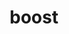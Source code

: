 ---
title: "boost"
layout: cache
categories: [package, develop-2023-11-05]
meta: {"versions": ["1.72.0", "1.79.0", "1.83.0"], "compilers": ["cce@=15.0.1", "gcc@=11.1.0", "gcc@=11.3.0", "gcc@=11.4.0", "gcc@=7.3.1", "gcc@=9.4.0", "oneapi@=2023.2.0"], "oss": ["amzn2", "rhel8", "ubuntu20.04", "ubuntu22.04"], "platforms": ["linux"], "targets": ["aarch64", "neoverse_n1", "neoverse_v1", "ppc64le", "x86_64_v3", "zen4"], "stacks": ["aws-isc", "aws-isc-aarch64", "data-vis-sdk", "e4s", "e4s-cray-rhel", "e4s-neoverse_v1", "e4s-oneapi", "e4s-power", "e4s-rocm-external", "ml-linux-x86_64-cpu", "ml-linux-x86_64-cuda", "ml-linux-x86_64-rocm", "root", "tutorial"], "num_specs": 47, "num_specs_by_stack": {"aws-isc-aarch64": 6, "root": 47, "aws-isc": 3, "e4s-cray-rhel": 6, "e4s-neoverse_v1": 4, "e4s-power": 12, "data-vis-sdk": 1, "e4s": 4, "e4s-rocm-external": 2, "e4s-oneapi": 9, "ml-linux-x86_64-rocm": 1, "ml-linux-x86_64-cpu": 1, "ml-linux-x86_64-cuda": 1, "tutorial": 1}}
spec_details: [{"hash": "t6rcdje5n7mrxt7ocnfj4sxlnnq45456", "compiler": "gcc@=7.3.1", "versions": ["1.83.0"], "os": "amzn2", "platform": "linux", "target": "aarch64", "variants": ["+atomic", "build_system=generic", "+chrono", "~clanglibcpp", "~container", "~context", "~contract", "~coroutine", "cxxstd=98", "+date_time", "~debug", "+exception", "~fiber", "+filesystem", "+graph", "~graph_parallel", "~icu", "+iostreams", "~json", "+locale", "+log", "+math", "+mpi", "+multithreaded", "~nowide", "~numpy", "patches=a440f96,b8569d7", "~pic", "+program_options", "~python", "+random", "+regex", "+serialization", "+shared", "+signals", "~singlethreaded", "~stacktrace", "+system", "~taggedlayout", "+test", "+thread", "+timer", "~type_erasure", "~versionedlayout", "visibility=hidden", "+wave"], "stacks": ["aws-isc-aarch64", "root"], "size": "-", "tarball": "https://binaries.spack.io/releases/develop-2023-11-05/build_cache/linux-amzn2-aarch64/gcc-7.3.1/boost-1.83.0/linux-amzn2-aarch64-gcc-7.3.1-boost-1.83.0-t6rcdje5n7mrxt7ocnfj4sxlnnq45456.spack"}, {"hash": "h44gc3suj3priqt3c7ykm3ialsszh6kk", "compiler": "gcc@=7.3.1", "versions": ["1.83.0"], "os": "amzn2", "platform": "linux", "target": "aarch64", "variants": ["~atomic", "build_system=generic", "~chrono", "~clanglibcpp", "+container", "~context", "~contract", "~coroutine", "cxxstd=98", "~date_time", "~debug", "+exception", "~fiber", "+filesystem", "+graph", "~graph_parallel", "~icu", "~iostreams", "~json", "~locale", "~log", "~math", "+mpi", "+multithreaded", "~nowide", "~numpy", "patches=a440f96,b8569d7", "~pic", "~program_options", "~python", "~random", "+regex", "+serialization", "+shared", "~signals", "~singlethreaded", "~stacktrace", "+system", "~taggedlayout", "~test", "~thread", "~timer", "~type_erasure", "~versionedlayout", "visibility=hidden", "~wave"], "stacks": ["aws-isc-aarch64", "root"], "size": "-", "tarball": "https://binaries.spack.io/releases/develop-2023-11-05/build_cache/linux-amzn2-aarch64/gcc-7.3.1/boost-1.83.0/linux-amzn2-aarch64-gcc-7.3.1-boost-1.83.0-h44gc3suj3priqt3c7ykm3ialsszh6kk.spack"}, {"hash": "kwlubgl573ianr7ggh44whqsl5qz24ld", "compiler": "gcc@=7.3.1", "versions": ["1.83.0"], "os": "amzn2", "platform": "linux", "target": "aarch64", "variants": ["~atomic", "build_system=generic", "+chrono", "~clanglibcpp", "+container", "~context", "~contract", "~coroutine", "cxxstd=98", "~date_time", "~debug", "+exception", "~fiber", "+filesystem", "+graph", "~graph_parallel", "~icu", "+iostreams", "~json", "~locale", "~log", "+math", "+mpi", "+multithreaded", "~nowide", "~numpy", "patches=a440f96,b8569d7", "~pic", "+program_options", "~python", "+random", "~regex", "+serialization", "+shared", "~signals", "~singlethreaded", "~stacktrace", "+system", "~taggedlayout", "~test", "+thread", "+timer", "~type_erasure", "~versionedlayout", "visibility=hidden", "~wave"], "stacks": ["aws-isc-aarch64", "root"], "size": "-", "tarball": "https://binaries.spack.io/releases/develop-2023-11-05/build_cache/linux-amzn2-aarch64/gcc-7.3.1/boost-1.83.0/linux-amzn2-aarch64-gcc-7.3.1-boost-1.83.0-kwlubgl573ianr7ggh44whqsl5qz24ld.spack"}, {"hash": "hw24y2i5bgbsvlavuovaf2g36bgm5nkw", "compiler": "gcc@=7.3.1", "versions": ["1.83.0"], "os": "amzn2", "platform": "linux", "target": "neoverse_n1", "variants": ["+atomic", "build_system=generic", "+chrono", "~clanglibcpp", "~container", "~context", "~contract", "~coroutine", "cxxstd=98", "+date_time", "~debug", "+exception", "~fiber", "+filesystem", "+graph", "~graph_parallel", "~icu", "+iostreams", "~json", "+locale", "+log", "+math", "+mpi", "+multithreaded", "~nowide", "~numpy", "patches=a440f96,b8569d7", "~pic", "+program_options", "~python", "+random", "+regex", "+serialization", "+shared", "+signals", "~singlethreaded", "~stacktrace", "+system", "~taggedlayout", "+test", "+thread", "+timer", "~type_erasure", "~versionedlayout", "visibility=hidden", "+wave"], "stacks": ["aws-isc-aarch64", "root"], "size": "-", "tarball": "https://binaries.spack.io/releases/develop-2023-11-05/build_cache/linux-amzn2-neoverse_n1/gcc-7.3.1/boost-1.83.0/linux-amzn2-neoverse_n1-gcc-7.3.1-boost-1.83.0-hw24y2i5bgbsvlavuovaf2g36bgm5nkw.spack"}, {"hash": "ctt77xh4ivnklznrrqtwdycyw6pikyfj", "compiler": "gcc@=7.3.1", "versions": ["1.83.0"], "os": "amzn2", "platform": "linux", "target": "neoverse_n1", "variants": ["~atomic", "build_system=generic", "+chrono", "~clanglibcpp", "+container", "~context", "~contract", "~coroutine", "cxxstd=98", "~date_time", "~debug", "+exception", "~fiber", "+filesystem", "+graph", "~graph_parallel", "~icu", "+iostreams", "~json", "~locale", "~log", "+math", "+mpi", "+multithreaded", "~nowide", "~numpy", "patches=a440f96,b8569d7", "~pic", "+program_options", "~python", "+random", "~regex", "+serialization", "+shared", "~signals", "~singlethreaded", "~stacktrace", "+system", "~taggedlayout", "~test", "+thread", "+timer", "~type_erasure", "~versionedlayout", "visibility=hidden", "~wave"], "stacks": ["aws-isc-aarch64", "root"], "size": "-", "tarball": "https://binaries.spack.io/releases/develop-2023-11-05/build_cache/linux-amzn2-neoverse_n1/gcc-7.3.1/boost-1.83.0/linux-amzn2-neoverse_n1-gcc-7.3.1-boost-1.83.0-ctt77xh4ivnklznrrqtwdycyw6pikyfj.spack"}, {"hash": "t6f3tpwbghlggbufgusakmzprrc7bt34", "compiler": "gcc@=7.3.1", "versions": ["1.83.0"], "os": "amzn2", "platform": "linux", "target": "neoverse_n1", "variants": ["~atomic", "build_system=generic", "~chrono", "~clanglibcpp", "+container", "~context", "~contract", "~coroutine", "cxxstd=98", "~date_time", "~debug", "+exception", "~fiber", "+filesystem", "+graph", "~graph_parallel", "~icu", "~iostreams", "~json", "~locale", "~log", "~math", "+mpi", "+multithreaded", "~nowide", "~numpy", "patches=a440f96,b8569d7", "~pic", "~program_options", "~python", "~random", "+regex", "+serialization", "+shared", "~signals", "~singlethreaded", "~stacktrace", "+system", "~taggedlayout", "~test", "~thread", "~timer", "~type_erasure", "~versionedlayout", "visibility=hidden", "~wave"], "stacks": ["aws-isc-aarch64", "root"], "size": "-", "tarball": "https://binaries.spack.io/releases/develop-2023-11-05/build_cache/linux-amzn2-neoverse_n1/gcc-7.3.1/boost-1.83.0/linux-amzn2-neoverse_n1-gcc-7.3.1-boost-1.83.0-t6f3tpwbghlggbufgusakmzprrc7bt34.spack"}, {"hash": "6ias5dqibriwonhe6wceglu6em7msmd3", "compiler": "gcc@=7.3.1", "versions": ["1.83.0"], "os": "amzn2", "platform": "linux", "target": "x86_64_v3", "variants": ["+atomic", "build_system=generic", "+chrono", "~clanglibcpp", "~container", "~context", "~contract", "~coroutine", "cxxstd=98", "+date_time", "~debug", "+exception", "~fiber", "+filesystem", "+graph", "~graph_parallel", "~icu", "+iostreams", "~json", "+locale", "+log", "+math", "+mpi", "+multithreaded", "~nowide", "~numpy", "patches=a440f96,b8569d7", "~pic", "+program_options", "~python", "+random", "+regex", "+serialization", "+shared", "+signals", "~singlethreaded", "~stacktrace", "+system", "~taggedlayout", "+test", "+thread", "+timer", "~type_erasure", "~versionedlayout", "visibility=hidden", "+wave"], "stacks": ["aws-isc", "root"], "size": "-", "tarball": "https://binaries.spack.io/releases/develop-2023-11-05/build_cache/linux-amzn2-x86_64_v3/gcc-7.3.1/boost-1.83.0/linux-amzn2-x86_64_v3-gcc-7.3.1-boost-1.83.0-6ias5dqibriwonhe6wceglu6em7msmd3.spack"}, {"hash": "npvbilp4aqzq67evqmewjsjcjma7kybr", "compiler": "gcc@=7.3.1", "versions": ["1.83.0"], "os": "amzn2", "platform": "linux", "target": "x86_64_v3", "variants": ["~atomic", "build_system=generic", "~chrono", "~clanglibcpp", "+container", "~context", "~contract", "~coroutine", "cxxstd=98", "~date_time", "~debug", "+exception", "~fiber", "+filesystem", "+graph", "~graph_parallel", "~icu", "~iostreams", "~json", "~locale", "~log", "~math", "+mpi", "+multithreaded", "~nowide", "~numpy", "patches=a440f96,b8569d7", "~pic", "~program_options", "~python", "~random", "+regex", "+serialization", "+shared", "~signals", "~singlethreaded", "~stacktrace", "+system", "~taggedlayout", "~test", "~thread", "~timer", "~type_erasure", "~versionedlayout", "visibility=hidden", "~wave"], "stacks": ["aws-isc", "root"], "size": "-", "tarball": "https://binaries.spack.io/releases/develop-2023-11-05/build_cache/linux-amzn2-x86_64_v3/gcc-7.3.1/boost-1.83.0/linux-amzn2-x86_64_v3-gcc-7.3.1-boost-1.83.0-npvbilp4aqzq67evqmewjsjcjma7kybr.spack"}, {"hash": "rnfs6goedizistngsovczs26knyxwdrd", "compiler": "gcc@=7.3.1", "versions": ["1.83.0"], "os": "amzn2", "platform": "linux", "target": "x86_64_v3", "variants": ["~atomic", "build_system=generic", "+chrono", "~clanglibcpp", "+container", "~context", "~contract", "~coroutine", "cxxstd=98", "~date_time", "~debug", "+exception", "~fiber", "+filesystem", "+graph", "~graph_parallel", "~icu", "+iostreams", "~json", "~locale", "~log", "+math", "+mpi", "+multithreaded", "~nowide", "~numpy", "patches=a440f96,b8569d7", "~pic", "+program_options", "~python", "+random", "~regex", "+serialization", "+shared", "~signals", "~singlethreaded", "~stacktrace", "+system", "~taggedlayout", "~test", "+thread", "+timer", "~type_erasure", "~versionedlayout", "visibility=hidden", "~wave"], "stacks": ["aws-isc", "root"], "size": "-", "tarball": "https://binaries.spack.io/releases/develop-2023-11-05/build_cache/linux-amzn2-x86_64_v3/gcc-7.3.1/boost-1.83.0/linux-amzn2-x86_64_v3-gcc-7.3.1-boost-1.83.0-rnfs6goedizistngsovczs26knyxwdrd.spack"}, {"hash": "l5stfsiroxczwh3ayymvv6zsfkbopnew", "compiler": "cce@=15.0.1", "versions": ["1.83.0"], "os": "rhel8", "platform": "linux", "target": "zen4", "variants": ["~atomic", "build_system=generic", "~chrono", "~clanglibcpp", "~container", "~context", "~contract", "~coroutine", "cxxstd=98", "~date_time", "~debug", "~exception", "~fiber", "+filesystem", "~graph", "~graph_parallel", "~icu", "+iostreams", "~json", "~locale", "~log", "~math", "~mpi", "+multithreaded", "~nowide", "~numpy", "patches=a440f96,b8569d7", "~pic", "~program_options", "+python", "~random", "~regex", "~serialization", "+shared", "~signals", "~singlethreaded", "~stacktrace", "+system", "~taggedlayout", "~test", "~thread", "~timer", "~type_erasure", "~versionedlayout", "visibility=hidden", "~wave"], "stacks": ["e4s-cray-rhel", "root"], "size": "-", "tarball": "https://binaries.spack.io/releases/develop-2023-11-05/build_cache/linux-rhel8-zen4/cce-15.0.1/boost-1.83.0/linux-rhel8-zen4-cce-15.0.1-boost-1.83.0-l5stfsiroxczwh3ayymvv6zsfkbopnew.spack"}, {"hash": "xvm5c7k7crzzmv5t3lbgqnzsljk53t2p", "compiler": "cce@=15.0.1", "versions": ["1.83.0"], "os": "rhel8", "platform": "linux", "target": "zen4", "variants": ["+atomic", "build_system=generic", "+chrono", "~clanglibcpp", "~container", "~context", "~contract", "~coroutine", "cxxstd=17", "+date_time", "~debug", "+exception", "~fiber", "+filesystem", "+graph", "~graph_parallel", "~icu", "+iostreams", "~json", "+locale", "+log", "+math", "~mpi", "+multithreaded", "~nowide", "~numpy", "patches=a440f96,b8569d7", "~pic", "+program_options", "+python", "+random", "+regex", "+serialization", "+shared", "+signals", "~singlethreaded", "~stacktrace", "+system", "~taggedlayout", "+test", "+thread", "+timer", "~type_erasure", "~versionedlayout", "visibility=hidden", "+wave"], "stacks": ["e4s-cray-rhel", "root"], "size": "-", "tarball": "https://binaries.spack.io/releases/develop-2023-11-05/build_cache/linux-rhel8-zen4/cce-15.0.1/boost-1.83.0/linux-rhel8-zen4-cce-15.0.1-boost-1.83.0-xvm5c7k7crzzmv5t3lbgqnzsljk53t2p.spack"}, {"hash": "ho2mtmm327lkszpf23mq4uniugsismq7", "compiler": "cce@=15.0.1", "versions": ["1.83.0"], "os": "rhel8", "platform": "linux", "target": "zen4", "variants": ["~atomic", "build_system=generic", "~chrono", "~clanglibcpp", "~container", "~context", "~contract", "~coroutine", "cxxstd=98", "~date_time", "~debug", "~exception", "~fiber", "+filesystem", "~graph", "~graph_parallel", "~icu", "+iostreams", "~json", "~locale", "+log", "~math", "~mpi", "+multithreaded", "~nowide", "~numpy", "patches=a440f96,b8569d7", "~pic", "+program_options", "+python", "~random", "~regex", "~serialization", "+shared", "~signals", "~singlethreaded", "~stacktrace", "+system", "~taggedlayout", "+test", "+thread", "~timer", "~type_erasure", "~versionedlayout", "visibility=hidden", "~wave"], "stacks": ["e4s-cray-rhel", "root"], "size": "-", "tarball": "https://binaries.spack.io/releases/develop-2023-11-05/build_cache/linux-rhel8-zen4/cce-15.0.1/boost-1.83.0/linux-rhel8-zen4-cce-15.0.1-boost-1.83.0-ho2mtmm327lkszpf23mq4uniugsismq7.spack"}, {"hash": "7cljdqk4nylcbdb4acoteys532vcjopw", "compiler": "cce@=15.0.1", "versions": ["1.83.0"], "os": "rhel8", "platform": "linux", "target": "zen4", "variants": ["~atomic", "build_system=generic", "~chrono", "~clanglibcpp", "~container", "~context", "~contract", "~coroutine", "cxxstd=98", "~date_time", "~debug", "+exception", "~fiber", "+filesystem", "+graph", "~graph_parallel", "~icu", "+iostreams", "~json", "~locale", "~log", "+math", "~mpi", "+multithreaded", "~nowide", "~numpy", "patches=a440f96,b8569d7", "~pic", "~program_options", "+python", "~random", "~regex", "~serialization", "+shared", "~signals", "~singlethreaded", "+stacktrace", "+system", "~taggedlayout", "~test", "~thread", "~timer", "~type_erasure", "~versionedlayout", "visibility=hidden", "~wave"], "stacks": ["e4s-cray-rhel", "root"], "size": "-", "tarball": "https://binaries.spack.io/releases/develop-2023-11-05/build_cache/linux-rhel8-zen4/cce-15.0.1/boost-1.83.0/linux-rhel8-zen4-cce-15.0.1-boost-1.83.0-7cljdqk4nylcbdb4acoteys532vcjopw.spack"}, {"hash": "e5fnnoculna5qe6lkfvjpkqj4r2g32ob", "compiler": "cce@=15.0.1", "versions": ["1.83.0"], "os": "rhel8", "platform": "linux", "target": "zen4", "variants": ["+atomic", "build_system=generic", "~chrono", "~clanglibcpp", "~container", "~context", "~contract", "~coroutine", "cxxstd=17", "~date_time", "~debug", "~exception", "~fiber", "+filesystem", "~graph", "~graph_parallel", "~icu", "+iostreams", "~json", "~locale", "~log", "~math", "~mpi", "+multithreaded", "~nowide", "~numpy", "patches=a440f96,b8569d7", "~pic", "+program_options", "+python", "~random", "+regex", "~serialization", "+shared", "~signals", "~singlethreaded", "+stacktrace", "+system", "~taggedlayout", "~test", "~thread", "~timer", "~type_erasure", "~versionedlayout", "visibility=hidden", "~wave"], "stacks": ["e4s-cray-rhel", "root"], "size": "-", "tarball": "https://binaries.spack.io/releases/develop-2023-11-05/build_cache/linux-rhel8-zen4/cce-15.0.1/boost-1.83.0/linux-rhel8-zen4-cce-15.0.1-boost-1.83.0-e5fnnoculna5qe6lkfvjpkqj4r2g32ob.spack"}, {"hash": "j76vsx2pf5jsqscljgdmkqsuvgv6qw65", "compiler": "cce@=15.0.1", "versions": ["1.83.0"], "os": "rhel8", "platform": "linux", "target": "zen4", "variants": ["+atomic", "build_system=generic", "+chrono", "~clanglibcpp", "~container", "~context", "~contract", "~coroutine", "cxxstd=98", "+date_time", "~debug", "+exception", "~fiber", "+filesystem", "+graph", "~graph_parallel", "~icu", "+iostreams", "~json", "+locale", "+log", "+math", "~mpi", "+multithreaded", "~nowide", "~numpy", "patches=a440f96,b8569d7", "~pic", "+program_options", "+python", "+random", "+regex", "+serialization", "+shared", "+signals", "~singlethreaded", "~stacktrace", "+system", "~taggedlayout", "+test", "+thread", "+timer", "~type_erasure", "~versionedlayout", "visibility=hidden", "+wave"], "stacks": ["e4s-cray-rhel", "root"], "size": "-", "tarball": "https://binaries.spack.io/releases/develop-2023-11-05/build_cache/linux-rhel8-zen4/cce-15.0.1/boost-1.83.0/linux-rhel8-zen4-cce-15.0.1-boost-1.83.0-j76vsx2pf5jsqscljgdmkqsuvgv6qw65.spack"}, {"hash": "gmcn2xqdwblwz5bgvl7rsukbw4kpxsne", "compiler": "gcc@=11.4.0", "versions": ["1.79.0"], "os": "ubuntu20.04", "platform": "linux", "target": "neoverse_v1", "variants": ["+atomic", "build_system=generic", "+chrono", "~clanglibcpp", "+container", "+context", "context-impl=fcontext", "~contract", "~coroutine", "cxxstd=17", "+date_time", "~debug", "+exception", "~fiber", "+filesystem", "+graph", "~graph_parallel", "~icu", "+iostreams", "~json", "+locale", "+log", "+math", "+mpi", "+multithreaded", "~nowide", "~numpy", "patches=a440f96,b8569d7", "~pic", "+program_options", "~python", "+random", "+regex", "+serialization", "+shared", "+signals", "~singlethreaded", "+stacktrace", "+system", "~taggedlayout", "+test", "+thread", "+timer", "~type_erasure", "~versionedlayout", "visibility=global", "+wave"], "stacks": ["e4s-neoverse_v1", "root"], "size": "-", "tarball": "https://binaries.spack.io/releases/develop-2023-11-05/build_cache/linux-ubuntu20.04-neoverse_v1/gcc-11.4.0/boost-1.79.0/linux-ubuntu20.04-neoverse_v1-gcc-11.4.0-boost-1.79.0-gmcn2xqdwblwz5bgvl7rsukbw4kpxsne.spack"}, {"hash": "xtq5qxn7l4x44pdqr76ykaepsjze76so", "compiler": "gcc@=11.4.0", "versions": ["1.79.0"], "os": "ubuntu20.04", "platform": "linux", "target": "neoverse_v1", "variants": ["+atomic", "build_system=generic", "+chrono", "~clanglibcpp", "+container", "~context", "~contract", "~coroutine", "cxxstd=17", "+date_time", "~debug", "+exception", "~fiber", "+filesystem", "+graph", "~graph_parallel", "~icu", "+iostreams", "~json", "+locale", "+log", "+math", "+mpi", "+multithreaded", "~nowide", "~numpy", "patches=a440f96,b8569d7", "~pic", "+program_options", "~python", "+random", "+regex", "+serialization", "+shared", "+signals", "~singlethreaded", "+stacktrace", "+system", "~taggedlayout", "+test", "+thread", "+timer", "~type_erasure", "~versionedlayout", "visibility=global", "+wave"], "stacks": ["e4s-neoverse_v1", "root"], "size": "-", "tarball": "https://binaries.spack.io/releases/develop-2023-11-05/build_cache/linux-ubuntu20.04-neoverse_v1/gcc-11.4.0/boost-1.79.0/linux-ubuntu20.04-neoverse_v1-gcc-11.4.0-boost-1.79.0-xtq5qxn7l4x44pdqr76ykaepsjze76so.spack"}, {"hash": "bbvpk4ausgkhzsyyycpqenhwuaoxekx2", "compiler": "gcc@=11.4.0", "versions": ["1.79.0"], "os": "ubuntu20.04", "platform": "linux", "target": "neoverse_v1", "variants": ["+atomic", "build_system=generic", "+chrono", "~clanglibcpp", "+container", "~context", "~contract", "~coroutine", "cxxstd=17", "+date_time", "~debug", "+exception", "~fiber", "+filesystem", "+graph", "~graph_parallel", "~icu", "+iostreams", "~json", "+locale", "+log", "+math", "+mpi", "+multithreaded", "~nowide", "~numpy", "patches=a440f96,b8569d7", "~pic", "+program_options", "~python", "+random", "+regex", "+serialization", "+shared", "+signals", "~singlethreaded", "+stacktrace", "+system", "~taggedlayout", "+test", "+thread", "+timer", "~type_erasure", "~versionedlayout", "visibility=global", "+wave"], "stacks": ["e4s-neoverse_v1", "root"], "size": "-", "tarball": "https://binaries.spack.io/releases/develop-2023-11-05/build_cache/linux-ubuntu20.04-neoverse_v1/gcc-11.4.0/boost-1.79.0/linux-ubuntu20.04-neoverse_v1-gcc-11.4.0-boost-1.79.0-bbvpk4ausgkhzsyyycpqenhwuaoxekx2.spack"}, {"hash": "5ljqomp3wuqm4mr7afv4uq6yhz6yof7w", "compiler": "gcc@=11.4.0", "versions": ["1.79.0"], "os": "ubuntu20.04", "platform": "linux", "target": "neoverse_v1", "variants": ["+atomic", "build_system=generic", "+chrono", "~clanglibcpp", "+container", "~context", "~contract", "~coroutine", "cxxstd=17", "+date_time", "~debug", "+exception", "~fiber", "+filesystem", "+graph", "~graph_parallel", "~icu", "+iostreams", "~json", "+locale", "+log", "+math", "+mpi", "+multithreaded", "~nowide", "~numpy", "patches=a440f96,b8569d7", "~pic", "+program_options", "~python", "+random", "+regex", "+serialization", "+shared", "+signals", "~singlethreaded", "+stacktrace", "+system", "~taggedlayout", "+test", "+thread", "+timer", "~type_erasure", "~versionedlayout", "visibility=global", "~wave"], "stacks": ["e4s-neoverse_v1", "root"], "size": "-", "tarball": "https://binaries.spack.io/releases/develop-2023-11-05/build_cache/linux-ubuntu20.04-neoverse_v1/gcc-11.4.0/boost-1.79.0/linux-ubuntu20.04-neoverse_v1-gcc-11.4.0-boost-1.79.0-5ljqomp3wuqm4mr7afv4uq6yhz6yof7w.spack"}, {"hash": "vnnmmeshehqftm7cf7smi26bnfao4d23", "compiler": "gcc@=9.4.0", "versions": ["1.83.0"], "os": "ubuntu20.04", "platform": "linux", "target": "ppc64le", "variants": ["+atomic", "build_system=generic", "+chrono", "~clanglibcpp", "~container", "~context", "~contract", "~coroutine", "cxxstd=17", "+date_time", "~debug", "+exception", "~fiber", "+filesystem", "+graph", "~graph_parallel", "~icu", "+iostreams", "~json", "+locale", "+log", "+math", "+mpi", "+multithreaded", "~nowide", "~numpy", "patches=a440f96,b8569d7", "~pic", "+program_options", "~python", "+random", "+regex", "+serialization", "+shared", "+signals", "~singlethreaded", "~stacktrace", "+system", "~taggedlayout", "+test", "+thread", "+timer", "~type_erasure", "~versionedlayout", "visibility=hidden", "+wave"], "stacks": ["e4s-power", "root"], "size": "-", "tarball": "https://binaries.spack.io/releases/develop-2023-11-05/build_cache/linux-ubuntu20.04-ppc64le/gcc-9.4.0/boost-1.83.0/linux-ubuntu20.04-ppc64le-gcc-9.4.0-boost-1.83.0-vnnmmeshehqftm7cf7smi26bnfao4d23.spack"}, {"hash": "hlpg524xql6o64zfejjfrdae56e25nms", "compiler": "gcc@=9.4.0", "versions": ["1.83.0"], "os": "ubuntu20.04", "platform": "linux", "target": "ppc64le", "variants": ["~atomic", "build_system=generic", "~chrono", "~clanglibcpp", "~container", "~context", "~contract", "~coroutine", "cxxstd=98", "~date_time", "~debug", "+exception", "~fiber", "~filesystem", "+graph", "~graph_parallel", "~icu", "~iostreams", "~json", "~locale", "~log", "+math", "+mpi", "+multithreaded", "~nowide", "~numpy", "patches=a440f96,b8569d7", "~pic", "~program_options", "~python", "~random", "~regex", "~serialization", "+shared", "~signals", "~singlethreaded", "+stacktrace", "~system", "~taggedlayout", "~test", "~thread", "~timer", "~type_erasure", "~versionedlayout", "visibility=hidden", "~wave"], "stacks": ["e4s-power", "root"], "size": "-", "tarball": "https://binaries.spack.io/releases/develop-2023-11-05/build_cache/linux-ubuntu20.04-ppc64le/gcc-9.4.0/boost-1.83.0/linux-ubuntu20.04-ppc64le-gcc-9.4.0-boost-1.83.0-hlpg524xql6o64zfejjfrdae56e25nms.spack"}, {"hash": "3e64fvnwzlehs227q5jnd35fk7xvf23h", "compiler": "gcc@=9.4.0", "versions": ["1.83.0"], "os": "ubuntu20.04", "platform": "linux", "target": "ppc64le", "variants": ["+atomic", "build_system=generic", "+chrono", "~clanglibcpp", "~container", "~context", "~contract", "~coroutine", "cxxstd=98", "+date_time", "~debug", "+exception", "~fiber", "+filesystem", "+graph", "~graph_parallel", "~icu", "+iostreams", "~json", "+locale", "+log", "+math", "+mpi", "+multithreaded", "~nowide", "~numpy", "patches=a440f96,b8569d7", "~pic", "+program_options", "~python", "+random", "+regex", "+serialization", "+shared", "+signals", "~singlethreaded", "~stacktrace", "+system", "~taggedlayout", "+test", "+thread", "+timer", "~type_erasure", "~versionedlayout", "visibility=hidden", "+wave"], "stacks": ["e4s-power", "root"], "size": "-", "tarball": "https://binaries.spack.io/releases/develop-2023-11-05/build_cache/linux-ubuntu20.04-ppc64le/gcc-9.4.0/boost-1.83.0/linux-ubuntu20.04-ppc64le-gcc-9.4.0-boost-1.83.0-3e64fvnwzlehs227q5jnd35fk7xvf23h.spack"}, {"hash": "jywrjs5mq3vfoo6ui2mzslzr2tkzncop", "compiler": "gcc@=9.4.0", "versions": ["1.83.0"], "os": "ubuntu20.04", "platform": "linux", "target": "ppc64le", "variants": ["~atomic", "build_system=generic", "~chrono", "~clanglibcpp", "~container", "~context", "~contract", "~coroutine", "cxxstd=98", "~date_time", "~debug", "~exception", "~fiber", "+filesystem", "~graph", "~graph_parallel", "~icu", "~iostreams", "~json", "~locale", "+log", "~math", "+mpi", "+multithreaded", "~nowide", "~numpy", "patches=a440f96,b8569d7", "~pic", "+program_options", "~python", "~random", "~regex", "~serialization", "+shared", "~signals", "~singlethreaded", "~stacktrace", "+system", "~taggedlayout", "+test", "+thread", "~timer", "~type_erasure", "~versionedlayout", "visibility=hidden", "~wave"], "stacks": ["e4s-power", "root"], "size": "-", "tarball": "https://binaries.spack.io/releases/develop-2023-11-05/build_cache/linux-ubuntu20.04-ppc64le/gcc-9.4.0/boost-1.83.0/linux-ubuntu20.04-ppc64le-gcc-9.4.0-boost-1.83.0-jywrjs5mq3vfoo6ui2mzslzr2tkzncop.spack"}, {"hash": "e2mfvj2lzp3rsf6lob7rtd7zofixst4n", "compiler": "gcc@=9.4.0", "versions": ["1.83.0"], "os": "ubuntu20.04", "platform": "linux", "target": "ppc64le", "variants": ["~atomic", "build_system=generic", "~chrono", "~clanglibcpp", "~container", "~context", "~contract", "~coroutine", "cxxstd=98", "~date_time", "~debug", "~exception", "~fiber", "~filesystem", "~graph", "~graph_parallel", "~icu", "~iostreams", "~json", "~locale", "~log", "~math", "+mpi", "+multithreaded", "~nowide", "~numpy", "patches=a440f96,b8569d7", "~pic", "~program_options", "~python", "~random", "~regex", "~serialization", "+shared", "~signals", "~singlethreaded", "~stacktrace", "~system", "~taggedlayout", "~test", "~thread", "~timer", "~type_erasure", "~versionedlayout", "visibility=hidden", "~wave"], "stacks": ["e4s-power", "root"], "size": "-", "tarball": "https://binaries.spack.io/releases/develop-2023-11-05/build_cache/linux-ubuntu20.04-ppc64le/gcc-9.4.0/boost-1.83.0/linux-ubuntu20.04-ppc64le-gcc-9.4.0-boost-1.83.0-e2mfvj2lzp3rsf6lob7rtd7zofixst4n.spack"}, {"hash": "lmtcrqsqsvsx2sjyncbkaqxgkq6ebkbq", "compiler": "gcc@=9.4.0", "versions": ["1.83.0"], "os": "ubuntu20.04", "platform": "linux", "target": "ppc64le", "variants": ["+atomic", "build_system=generic", "~chrono", "~clanglibcpp", "~container", "~context", "~contract", "~coroutine", "cxxstd=17", "~date_time", "~debug", "~exception", "~fiber", "+filesystem", "~graph", "~graph_parallel", "~icu", "~iostreams", "~json", "~locale", "~log", "~math", "+mpi", "+multithreaded", "~nowide", "~numpy", "patches=a440f96,b8569d7", "~pic", "+program_options", "~python", "~random", "+regex", "~serialization", "+shared", "~signals", "~singlethreaded", "+stacktrace", "+system", "~taggedlayout", "~test", "~thread", "~timer", "~type_erasure", "~versionedlayout", "visibility=hidden", "~wave"], "stacks": ["e4s-power", "root"], "size": "-", "tarball": "https://binaries.spack.io/releases/develop-2023-11-05/build_cache/linux-ubuntu20.04-ppc64le/gcc-9.4.0/boost-1.83.0/linux-ubuntu20.04-ppc64le-gcc-9.4.0-boost-1.83.0-lmtcrqsqsvsx2sjyncbkaqxgkq6ebkbq.spack"}, {"hash": "l5xqfu2d4r7urrj5jsrmyj7rwdxmfpof", "compiler": "gcc@=9.4.0", "versions": ["1.83.0"], "os": "ubuntu20.04", "platform": "linux", "target": "ppc64le", "variants": ["~atomic", "build_system=generic", "~chrono", "~clanglibcpp", "~container", "~context", "~contract", "~coroutine", "cxxstd=98", "~date_time", "~debug", "~exception", "~fiber", "~filesystem", "~graph", "~graph_parallel", "~icu", "~iostreams", "~json", "~locale", "~log", "~math", "+mpi", "+multithreaded", "~nowide", "~numpy", "patches=a440f96,b8569d7", "~pic", "~program_options", "~python", "~random", "~regex", "+serialization", "+shared", "~signals", "~singlethreaded", "~stacktrace", "+system", "~taggedlayout", "~test", "+thread", "~timer", "~type_erasure", "~versionedlayout", "visibility=hidden", "~wave"], "stacks": ["e4s-power", "root"], "size": "-", "tarball": "https://binaries.spack.io/releases/develop-2023-11-05/build_cache/linux-ubuntu20.04-ppc64le/gcc-9.4.0/boost-1.83.0/linux-ubuntu20.04-ppc64le-gcc-9.4.0-boost-1.83.0-l5xqfu2d4r7urrj5jsrmyj7rwdxmfpof.spack"}, {"hash": "mjpxajfscsxzc2xym2xt7wcd4iqwwlve", "compiler": "gcc@=9.4.0", "versions": ["1.83.0"], "os": "ubuntu20.04", "platform": "linux", "target": "ppc64le", "variants": ["+atomic", "build_system=generic", "+chrono", "~clanglibcpp", "~container", "~context", "~contract", "~coroutine", "cxxstd=98", "+date_time", "~debug", "+exception", "~fiber", "+filesystem", "+graph", "~graph_parallel", "~icu", "+iostreams", "~json", "+locale", "+log", "+math", "+mpi", "+multithreaded", "~nowide", "~numpy", "patches=a440f96,b8569d7", "~pic", "+program_options", "~python", "+random", "+regex", "+serialization", "+shared", "+signals", "~singlethreaded", "~stacktrace", "+system", "~taggedlayout", "+test", "+thread", "+timer", "~type_erasure", "~versionedlayout", "visibility=hidden", "+wave"], "stacks": ["e4s-power", "root"], "size": "-", "tarball": "https://binaries.spack.io/releases/develop-2023-11-05/build_cache/linux-ubuntu20.04-ppc64le/gcc-9.4.0/boost-1.83.0/linux-ubuntu20.04-ppc64le-gcc-9.4.0-boost-1.83.0-mjpxajfscsxzc2xym2xt7wcd4iqwwlve.spack"}, {"hash": "rlau25zn6ke6xicp7hqtph4tads3n77b", "compiler": "gcc@=9.4.0", "versions": ["1.83.0"], "os": "ubuntu20.04", "platform": "linux", "target": "ppc64le", "variants": ["+atomic", "build_system=generic", "+chrono", "~clanglibcpp", "+container", "~context", "~contract", "~coroutine", "cxxstd=98", "+date_time", "~debug", "+exception", "~fiber", "~filesystem", "~graph", "~graph_parallel", "~icu", "~iostreams", "~json", "+locale", "+log", "~math", "+mpi", "+multithreaded", "~nowide", "~numpy", "patches=a440f96,b8569d7", "~pic", "+program_options", "~python", "~random", "+regex", "+serialization", "+shared", "~signals", "~singlethreaded", "~stacktrace", "+system", "~taggedlayout", "~test", "+thread", "~timer", "~type_erasure", "~versionedlayout", "visibility=hidden", "~wave"], "stacks": ["e4s-power", "root"], "size": "-", "tarball": "https://binaries.spack.io/releases/develop-2023-11-05/build_cache/linux-ubuntu20.04-ppc64le/gcc-9.4.0/boost-1.83.0/linux-ubuntu20.04-ppc64le-gcc-9.4.0-boost-1.83.0-rlau25zn6ke6xicp7hqtph4tads3n77b.spack"}, {"hash": "txz4idiupfjecyeeiq35nvd6h4p37rff", "compiler": "gcc@=9.4.0", "versions": ["1.83.0"], "os": "ubuntu20.04", "platform": "linux", "target": "ppc64le", "variants": ["+atomic", "build_system=generic", "+chrono", "~clanglibcpp", "~container", "~context", "~contract", "~coroutine", "cxxstd=98", "+date_time", "~debug", "~exception", "~fiber", "+filesystem", "+graph", "~graph_parallel", "~icu", "~iostreams", "~json", "~locale", "~log", "~math", "+mpi", "+multithreaded", "~nowide", "~numpy", "patches=a440f96,b8569d7", "~pic", "~program_options", "~python", "~random", "+regex", "~serialization", "+shared", "~signals", "~singlethreaded", "~stacktrace", "+system", "~taggedlayout", "~test", "+thread", "+timer", "~type_erasure", "~versionedlayout", "visibility=global", "~wave"], "stacks": ["e4s-power", "root"], "size": "-", "tarball": "https://binaries.spack.io/releases/develop-2023-11-05/build_cache/linux-ubuntu20.04-ppc64le/gcc-9.4.0/boost-1.83.0/linux-ubuntu20.04-ppc64le-gcc-9.4.0-boost-1.83.0-txz4idiupfjecyeeiq35nvd6h4p37rff.spack"}, {"hash": "osuxss4snr6ezicyzyknvp43dlzuzjsy", "compiler": "gcc@=9.4.0", "versions": ["1.83.0"], "os": "ubuntu20.04", "platform": "linux", "target": "ppc64le", "variants": ["+atomic", "build_system=generic", "+chrono", "~clanglibcpp", "~container", "~context", "~contract", "~coroutine", "cxxstd=98", "+date_time", "~debug", "~exception", "~fiber", "+filesystem", "~graph", "~graph_parallel", "~icu", "~iostreams", "~json", "~locale", "~log", "~math", "+mpi", "+multithreaded", "~nowide", "~numpy", "patches=a440f96,b8569d7", "~pic", "~program_options", "~python", "~random", "~regex", "~serialization", "+shared", "~signals", "~singlethreaded", "~stacktrace", "+system", "~taggedlayout", "~test", "+thread", "+timer", "~type_erasure", "~versionedlayout", "visibility=hidden", "~wave"], "stacks": ["e4s-power", "root"], "size": "-", "tarball": "https://binaries.spack.io/releases/develop-2023-11-05/build_cache/linux-ubuntu20.04-ppc64le/gcc-9.4.0/boost-1.83.0/linux-ubuntu20.04-ppc64le-gcc-9.4.0-boost-1.83.0-osuxss4snr6ezicyzyknvp43dlzuzjsy.spack"}, {"hash": "jspuq7npb3nps4umd74jkcsoit34mmw5", "compiler": "gcc@=9.4.0", "versions": ["1.83.0"], "os": "ubuntu20.04", "platform": "linux", "target": "ppc64le", "variants": ["~atomic", "build_system=generic", "~chrono", "~clanglibcpp", "+container", "~context", "~contract", "~coroutine", "cxxstd=98", "~date_time", "~debug", "+exception", "~fiber", "+filesystem", "+graph", "~graph_parallel", "~icu", "~iostreams", "~json", "~locale", "~log", "~math", "+mpi", "+multithreaded", "~nowide", "~numpy", "patches=a440f96,b8569d7", "~pic", "~program_options", "~python", "~random", "+regex", "+serialization", "+shared", "~signals", "~singlethreaded", "~stacktrace", "+system", "~taggedlayout", "~test", "~thread", "~timer", "~type_erasure", "~versionedlayout", "visibility=hidden", "~wave"], "stacks": ["e4s-power", "root"], "size": "-", "tarball": "https://binaries.spack.io/releases/develop-2023-11-05/build_cache/linux-ubuntu20.04-ppc64le/gcc-9.4.0/boost-1.83.0/linux-ubuntu20.04-ppc64le-gcc-9.4.0-boost-1.83.0-jspuq7npb3nps4umd74jkcsoit34mmw5.spack"}, {"hash": "3eivmuwwtbuvfkqphahg6sili5nkxvc6", "compiler": "gcc@=11.1.0", "versions": ["1.83.0"], "os": "ubuntu20.04", "platform": "linux", "target": "x86_64_v3", "variants": ["+atomic", "build_system=generic", "+chrono", "~clanglibcpp", "+container", "~context", "~contract", "~coroutine", "cxxstd=98", "+date_time", "~debug", "+exception", "~fiber", "~filesystem", "~graph", "~graph_parallel", "~icu", "~iostreams", "~json", "+locale", "+log", "~math", "~mpi", "+multithreaded", "~nowide", "~numpy", "patches=a440f96", "~pic", "+program_options", "~python", "~random", "+regex", "+serialization", "+shared", "~signals", "~singlethreaded", "~stacktrace", "+system", "~taggedlayout", "~test", "+thread", "~timer", "~type_erasure", "~versionedlayout", "visibility=hidden", "~wave"], "stacks": ["root", "data-vis-sdk"], "size": "-", "tarball": "https://binaries.spack.io/releases/develop-2023-11-05/build_cache/linux-ubuntu20.04-x86_64_v3/gcc-11.1.0/boost-1.83.0/linux-ubuntu20.04-x86_64_v3-gcc-11.1.0-boost-1.83.0-3eivmuwwtbuvfkqphahg6sili5nkxvc6.spack"}, {"hash": "ulqhdpkkyirzahihatplxl2h5vg6kxhq", "compiler": "gcc@=11.4.0", "versions": ["1.79.0"], "os": "ubuntu20.04", "platform": "linux", "target": "x86_64_v3", "variants": ["+atomic", "build_system=generic", "+chrono", "~clanglibcpp", "+container", "~context", "~contract", "~coroutine", "cxxstd=17", "+date_time", "~debug", "+exception", "~fiber", "+filesystem", "+graph", "~graph_parallel", "~icu", "+iostreams", "~json", "+locale", "+log", "+math", "+mpi", "+multithreaded", "~nowide", "~numpy", "patches=a440f96,b8569d7", "~pic", "+program_options", "~python", "+random", "+regex", "+serialization", "+shared", "+signals", "~singlethreaded", "+stacktrace", "+system", "~taggedlayout", "+test", "+thread", "+timer", "~type_erasure", "~versionedlayout", "visibility=global", "+wave"], "stacks": ["e4s", "root", "e4s-rocm-external"], "size": "-", "tarball": "https://binaries.spack.io/releases/develop-2023-11-05/build_cache/linux-ubuntu20.04-x86_64_v3/gcc-11.4.0/boost-1.79.0/linux-ubuntu20.04-x86_64_v3-gcc-11.4.0-boost-1.79.0-ulqhdpkkyirzahihatplxl2h5vg6kxhq.spack"}, {"hash": "wjn6n7hul2v2dx5m6ure4nsehkrcfmts", "compiler": "gcc@=11.4.0", "versions": ["1.79.0"], "os": "ubuntu20.04", "platform": "linux", "target": "x86_64_v3", "variants": ["+atomic", "build_system=generic", "+chrono", "~clanglibcpp", "+container", "~context", "~contract", "~coroutine", "cxxstd=17", "+date_time", "~debug", "+exception", "~fiber", "+filesystem", "+graph", "~graph_parallel", "~icu", "+iostreams", "~json", "+locale", "+log", "+math", "+mpi", "+multithreaded", "~nowide", "~numpy", "patches=a440f96,b8569d7", "~pic", "+program_options", "~python", "+random", "+regex", "+serialization", "+shared", "+signals", "~singlethreaded", "+stacktrace", "+system", "~taggedlayout", "+test", "+thread", "+timer", "~type_erasure", "~versionedlayout", "visibility=global", "+wave"], "stacks": ["e4s", "root"], "size": "-", "tarball": "https://binaries.spack.io/releases/develop-2023-11-05/build_cache/linux-ubuntu20.04-x86_64_v3/gcc-11.4.0/boost-1.79.0/linux-ubuntu20.04-x86_64_v3-gcc-11.4.0-boost-1.79.0-wjn6n7hul2v2dx5m6ure4nsehkrcfmts.spack"}, {"hash": "xk2ivfpchxnfffxaj2cjblrkkkmk7k7m", "compiler": "gcc@=11.4.0", "versions": ["1.79.0"], "os": "ubuntu20.04", "platform": "linux", "target": "x86_64_v3", "variants": ["+atomic", "build_system=generic", "+chrono", "~clanglibcpp", "+container", "~context", "~contract", "~coroutine", "cxxstd=17", "+date_time", "~debug", "+exception", "~fiber", "+filesystem", "+graph", "~graph_parallel", "~icu", "+iostreams", "~json", "+locale", "+log", "+math", "+mpi", "+multithreaded", "~nowide", "~numpy", "patches=a440f96,b8569d7", "~pic", "+program_options", "~python", "+random", "+regex", "+serialization", "+shared", "+signals", "~singlethreaded", "+stacktrace", "+system", "~taggedlayout", "+test", "+thread", "+timer", "~type_erasure", "~versionedlayout", "visibility=global", "~wave"], "stacks": ["e4s", "root"], "size": "-", "tarball": "https://binaries.spack.io/releases/develop-2023-11-05/build_cache/linux-ubuntu20.04-x86_64_v3/gcc-11.4.0/boost-1.79.0/linux-ubuntu20.04-x86_64_v3-gcc-11.4.0-boost-1.79.0-xk2ivfpchxnfffxaj2cjblrkkkmk7k7m.spack"}, {"hash": "xiokugim5m2whzm4r265yx4v7vlycr55", "compiler": "gcc@=11.4.0", "versions": ["1.79.0"], "os": "ubuntu20.04", "platform": "linux", "target": "x86_64_v3", "variants": ["+atomic", "build_system=generic", "+chrono", "~clanglibcpp", "+container", "~context", "~contract", "~coroutine", "cxxstd=17", "+date_time", "~debug", "+exception", "~fiber", "+filesystem", "+graph", "~graph_parallel", "~icu", "+iostreams", "~json", "+locale", "+log", "+math", "+mpi", "+multithreaded", "~nowide", "~numpy", "patches=a440f96,b8569d7", "~pic", "+program_options", "~python", "+random", "+regex", "+serialization", "+shared", "+signals", "~singlethreaded", "+stacktrace", "+system", "~taggedlayout", "+test", "+thread", "+timer", "~type_erasure", "~versionedlayout", "visibility=global", "~wave"], "stacks": ["e4s", "root", "e4s-rocm-external"], "size": "-", "tarball": "https://binaries.spack.io/releases/develop-2023-11-05/build_cache/linux-ubuntu20.04-x86_64_v3/gcc-11.4.0/boost-1.79.0/linux-ubuntu20.04-x86_64_v3-gcc-11.4.0-boost-1.79.0-xiokugim5m2whzm4r265yx4v7vlycr55.spack"}, {"hash": "yvhuqusx4eqft6dyxpwezqggh454nyfg", "compiler": "oneapi@=2023.2.0", "versions": ["1.83.0"], "os": "ubuntu20.04", "platform": "linux", "target": "x86_64_v3", "variants": ["+atomic", "build_system=generic", "+chrono", "~clanglibcpp", "~container", "~context", "~contract", "~coroutine", "cxxstd=17", "+date_time", "~debug", "+exception", "~fiber", "+filesystem", "+graph", "~graph_parallel", "~icu", "+iostreams", "~json", "+locale", "+log", "+math", "+mpi", "+multithreaded", "~nowide", "~numpy", "patches=8e3faa2,a440f96,b8569d7", "~pic", "+program_options", "~python", "+random", "+regex", "+serialization", "+shared", "+signals", "~singlethreaded", "~stacktrace", "+system", "~taggedlayout", "+test", "+thread", "+timer", "~type_erasure", "~versionedlayout", "visibility=hidden", "+wave"], "stacks": ["root", "e4s-oneapi"], "size": "-", "tarball": "https://binaries.spack.io/releases/develop-2023-11-05/build_cache/linux-ubuntu20.04-x86_64_v3/oneapi-2023.2.0/boost-1.83.0/linux-ubuntu20.04-x86_64_v3-oneapi-2023.2.0-boost-1.83.0-yvhuqusx4eqft6dyxpwezqggh454nyfg.spack"}, {"hash": "dk46irjwny5oap7eklwukicu23q4zne6", "compiler": "oneapi@=2023.2.0", "versions": ["1.83.0"], "os": "ubuntu20.04", "platform": "linux", "target": "x86_64_v3", "variants": ["+atomic", "build_system=generic", "+chrono", "~clanglibcpp", "+container", "~context", "~contract", "~coroutine", "cxxstd=98", "+date_time", "~debug", "+exception", "~fiber", "~filesystem", "~graph", "~graph_parallel", "~icu", "~iostreams", "~json", "+locale", "+log", "~math", "+mpi", "+multithreaded", "~nowide", "~numpy", "patches=8e3faa2,a440f96,b8569d7", "~pic", "+program_options", "~python", "~random", "+regex", "+serialization", "+shared", "~signals", "~singlethreaded", "~stacktrace", "+system", "~taggedlayout", "~test", "+thread", "~timer", "~type_erasure", "~versionedlayout", "visibility=hidden", "~wave"], "stacks": ["root", "e4s-oneapi"], "size": "-", "tarball": "https://binaries.spack.io/releases/develop-2023-11-05/build_cache/linux-ubuntu20.04-x86_64_v3/oneapi-2023.2.0/boost-1.83.0/linux-ubuntu20.04-x86_64_v3-oneapi-2023.2.0-boost-1.83.0-dk46irjwny5oap7eklwukicu23q4zne6.spack"}, {"hash": "5trh6qdwfwxfql5b2l4tpwsuprarkwzc", "compiler": "oneapi@=2023.2.0", "versions": ["1.83.0"], "os": "ubuntu20.04", "platform": "linux", "target": "x86_64_v3", "variants": ["+atomic", "build_system=generic", "+chrono", "~clanglibcpp", "~container", "~context", "~contract", "~coroutine", "cxxstd=98", "+date_time", "~debug", "+exception", "~fiber", "+filesystem", "+graph", "~graph_parallel", "~icu", "+iostreams", "~json", "+locale", "+log", "+math", "+mpi", "+multithreaded", "~nowide", "~numpy", "patches=8e3faa2,a440f96,b8569d7", "~pic", "+program_options", "~python", "+random", "+regex", "+serialization", "+shared", "+signals", "~singlethreaded", "~stacktrace", "+system", "~taggedlayout", "+test", "+thread", "+timer", "~type_erasure", "~versionedlayout", "visibility=hidden", "+wave"], "stacks": ["root", "e4s-oneapi"], "size": "-", "tarball": "https://binaries.spack.io/releases/develop-2023-11-05/build_cache/linux-ubuntu20.04-x86_64_v3/oneapi-2023.2.0/boost-1.83.0/linux-ubuntu20.04-x86_64_v3-oneapi-2023.2.0-boost-1.83.0-5trh6qdwfwxfql5b2l4tpwsuprarkwzc.spack"}, {"hash": "j4jvabab44qfc6cz32qifrgwl4oldi4y", "compiler": "oneapi@=2023.2.0", "versions": ["1.83.0"], "os": "ubuntu20.04", "platform": "linux", "target": "x86_64_v3", "variants": ["~atomic", "build_system=generic", "~chrono", "~clanglibcpp", "~container", "~context", "~contract", "~coroutine", "cxxstd=98", "~date_time", "~debug", "~exception", "~fiber", "+filesystem", "~graph", "~graph_parallel", "~icu", "~iostreams", "~json", "~locale", "+log", "~math", "+mpi", "+multithreaded", "~nowide", "~numpy", "patches=8e3faa2,a440f96,b8569d7", "~pic", "+program_options", "~python", "~random", "~regex", "~serialization", "+shared", "~signals", "~singlethreaded", "~stacktrace", "+system", "~taggedlayout", "+test", "+thread", "~timer", "~type_erasure", "~versionedlayout", "visibility=hidden", "~wave"], "stacks": ["root", "e4s-oneapi"], "size": "-", "tarball": "https://binaries.spack.io/releases/develop-2023-11-05/build_cache/linux-ubuntu20.04-x86_64_v3/oneapi-2023.2.0/boost-1.83.0/linux-ubuntu20.04-x86_64_v3-oneapi-2023.2.0-boost-1.83.0-j4jvabab44qfc6cz32qifrgwl4oldi4y.spack"}, {"hash": "wxzwqkcb5siys43tvixapicajebf3z5y", "compiler": "oneapi@=2023.2.0", "versions": ["1.83.0"], "os": "ubuntu20.04", "platform": "linux", "target": "x86_64_v3", "variants": ["~atomic", "build_system=generic", "~chrono", "~clanglibcpp", "+container", "~context", "~contract", "~coroutine", "cxxstd=98", "~date_time", "~debug", "+exception", "~fiber", "+filesystem", "+graph", "~graph_parallel", "~icu", "~iostreams", "~json", "~locale", "~log", "~math", "+mpi", "+multithreaded", "~nowide", "~numpy", "patches=8e3faa2,a440f96,b8569d7", "~pic", "~program_options", "~python", "~random", "+regex", "+serialization", "+shared", "~signals", "~singlethreaded", "~stacktrace", "+system", "~taggedlayout", "~test", "~thread", "~timer", "~type_erasure", "~versionedlayout", "visibility=hidden", "~wave"], "stacks": ["root", "e4s-oneapi"], "size": "-", "tarball": "https://binaries.spack.io/releases/develop-2023-11-05/build_cache/linux-ubuntu20.04-x86_64_v3/oneapi-2023.2.0/boost-1.83.0/linux-ubuntu20.04-x86_64_v3-oneapi-2023.2.0-boost-1.83.0-wxzwqkcb5siys43tvixapicajebf3z5y.spack"}, {"hash": "yvk64ul6wqr46wk5lcq2iqmvqea2gakh", "compiler": "oneapi@=2023.2.0", "versions": ["1.83.0"], "os": "ubuntu20.04", "platform": "linux", "target": "x86_64_v3", "variants": ["~atomic", "build_system=generic", "~chrono", "~clanglibcpp", "~container", "~context", "~contract", "~coroutine", "cxxstd=98", "~date_time", "~debug", "~exception", "~fiber", "~filesystem", "~graph", "~graph_parallel", "~icu", "~iostreams", "~json", "~locale", "~log", "~math", "+mpi", "+multithreaded", "~nowide", "~numpy", "patches=8e3faa2,a440f96,b8569d7", "~pic", "~program_options", "~python", "~random", "~regex", "+serialization", "+shared", "~signals", "~singlethreaded", "~stacktrace", "+system", "~taggedlayout", "~test", "+thread", "~timer", "~type_erasure", "~versionedlayout", "visibility=hidden", "~wave"], "stacks": ["root", "e4s-oneapi"], "size": "-", "tarball": "https://binaries.spack.io/releases/develop-2023-11-05/build_cache/linux-ubuntu20.04-x86_64_v3/oneapi-2023.2.0/boost-1.83.0/linux-ubuntu20.04-x86_64_v3-oneapi-2023.2.0-boost-1.83.0-yvk64ul6wqr46wk5lcq2iqmvqea2gakh.spack"}, {"hash": "yylo5ak5sutxjo3vnd4f2px4umjlsgks", "compiler": "oneapi@=2023.2.0", "versions": ["1.83.0"], "os": "ubuntu20.04", "platform": "linux", "target": "x86_64_v3", "variants": ["~atomic", "build_system=generic", "~chrono", "~clanglibcpp", "~container", "~context", "~contract", "~coroutine", "cxxstd=98", "~date_time", "~debug", "~exception", "~fiber", "~filesystem", "~graph", "~graph_parallel", "~icu", "~iostreams", "~json", "~locale", "~log", "~math", "+mpi", "+multithreaded", "~nowide", "~numpy", "patches=8e3faa2,a440f96,b8569d7", "~pic", "~program_options", "~python", "~random", "~regex", "~serialization", "+shared", "~signals", "~singlethreaded", "~stacktrace", "~system", "~taggedlayout", "~test", "~thread", "~timer", "~type_erasure", "~versionedlayout", "visibility=hidden", "~wave"], "stacks": ["root", "e4s-oneapi"], "size": "-", "tarball": "https://binaries.spack.io/releases/develop-2023-11-05/build_cache/linux-ubuntu20.04-x86_64_v3/oneapi-2023.2.0/boost-1.83.0/linux-ubuntu20.04-x86_64_v3-oneapi-2023.2.0-boost-1.83.0-yylo5ak5sutxjo3vnd4f2px4umjlsgks.spack"}, {"hash": "md6l3qq4of7hiirpl57w4aculs45hmwr", "compiler": "oneapi@=2023.2.0", "versions": ["1.83.0"], "os": "ubuntu20.04", "platform": "linux", "target": "x86_64_v3", "variants": ["~atomic", "build_system=generic", "~chrono", "~clanglibcpp", "~container", "~context", "~contract", "~coroutine", "cxxstd=98", "~date_time", "~debug", "+exception", "~fiber", "~filesystem", "+graph", "~graph_parallel", "~icu", "~iostreams", "~json", "~locale", "~log", "+math", "+mpi", "+multithreaded", "~nowide", "~numpy", "patches=8e3faa2,a440f96,b8569d7", "~pic", "~program_options", "~python", "~random", "~regex", "~serialization", "+shared", "~signals", "~singlethreaded", "+stacktrace", "~system", "~taggedlayout", "~test", "~thread", "~timer", "~type_erasure", "~versionedlayout", "visibility=hidden", "~wave"], "stacks": ["root", "e4s-oneapi"], "size": "-", "tarball": "https://binaries.spack.io/releases/develop-2023-11-05/build_cache/linux-ubuntu20.04-x86_64_v3/oneapi-2023.2.0/boost-1.83.0/linux-ubuntu20.04-x86_64_v3-oneapi-2023.2.0-boost-1.83.0-md6l3qq4of7hiirpl57w4aculs45hmwr.spack"}, {"hash": "4v225fbuvmbuphf4c6eewsyd4ghsvc2o", "compiler": "oneapi@=2023.2.0", "versions": ["1.83.0"], "os": "ubuntu20.04", "platform": "linux", "target": "x86_64_v3", "variants": ["+atomic", "build_system=generic", "~chrono", "~clanglibcpp", "~container", "~context", "~contract", "~coroutine", "cxxstd=17", "~date_time", "~debug", "~exception", "~fiber", "+filesystem", "~graph", "~graph_parallel", "~icu", "~iostreams", "~json", "~locale", "~log", "~math", "+mpi", "+multithreaded", "~nowide", "~numpy", "patches=8e3faa2,a440f96,b8569d7", "~pic", "+program_options", "~python", "~random", "+regex", "~serialization", "+shared", "~signals", "~singlethreaded", "+stacktrace", "+system", "~taggedlayout", "~test", "~thread", "~timer", "~type_erasure", "~versionedlayout", "visibility=hidden", "~wave"], "stacks": ["root", "e4s-oneapi"], "size": "-", "tarball": "https://binaries.spack.io/releases/develop-2023-11-05/build_cache/linux-ubuntu20.04-x86_64_v3/oneapi-2023.2.0/boost-1.83.0/linux-ubuntu20.04-x86_64_v3-oneapi-2023.2.0-boost-1.83.0-4v225fbuvmbuphf4c6eewsyd4ghsvc2o.spack"}, {"hash": "6ttd3pgcs5yye3iyuxxtl7grqm5py4rx", "compiler": "gcc@=11.3.0", "versions": ["1.83.0"], "os": "ubuntu22.04", "platform": "linux", "target": "x86_64_v3", "variants": ["+atomic", "build_system=generic", "+chrono", "~clanglibcpp", "~container", "~context", "~contract", "~coroutine", "cxxstd=98", "~date_time", "~debug", "+exception", "~fiber", "~filesystem", "~graph", "~graph_parallel", "~icu", "~iostreams", "~json", "~locale", "~log", "~math", "~mpi", "+multithreaded", "~nowide", "~numpy", "patches=a440f96", "~pic", "~program_options", "~python", "~random", "~regex", "~serialization", "+shared", "~signals", "~singlethreaded", "~stacktrace", "+system", "~taggedlayout", "~test", "+thread", "~timer", "~type_erasure", "~versionedlayout", "visibility=hidden", "~wave"], "stacks": ["root", "ml-linux-x86_64-rocm", "ml-linux-x86_64-cpu", "ml-linux-x86_64-cuda"], "size": "-", "tarball": "https://binaries.spack.io/releases/develop-2023-11-05/build_cache/linux-ubuntu22.04-x86_64_v3/gcc-11.3.0/boost-1.83.0/linux-ubuntu22.04-x86_64_v3-gcc-11.3.0-boost-1.83.0-6ttd3pgcs5yye3iyuxxtl7grqm5py4rx.spack"}, {"hash": "mxnvckahgnzim3vtymzk5kydav6fukfd", "compiler": "gcc@=11.4.0", "versions": ["1.72.0"], "os": "ubuntu22.04", "platform": "linux", "target": "x86_64_v3", "variants": ["+atomic", "build_system=generic", "+chrono", "~clanglibcpp", "~container", "~context", "~contract", "~coroutine", "cxxstd=98", "+date_time", "~debug", "~exception", "~fiber", "+filesystem", "~graph", "~graph_parallel", "~icu", "~iostreams", "~json", "~locale", "~log", "~math", "~mpi", "+multithreaded", "~nowide", "~numpy", "patches=5da7ad2,e13cca1", "~pic", "~program_options", "~python", "~random", "~regex", "~serialization", "+shared", "~signals", "~singlethreaded", "~stacktrace", "+system", "~taggedlayout", "~test", "+thread", "+timer", "~type_erasure", "~versionedlayout", "visibility=hidden", "~wave"], "stacks": ["tutorial", "root"], "size": "-", "tarball": "https://binaries.spack.io/releases/develop-2023-11-05/build_cache/linux-ubuntu22.04-x86_64_v3/gcc-11.4.0/boost-1.72.0/linux-ubuntu22.04-x86_64_v3-gcc-11.4.0-boost-1.72.0-mxnvckahgnzim3vtymzk5kydav6fukfd.spack"}]
---